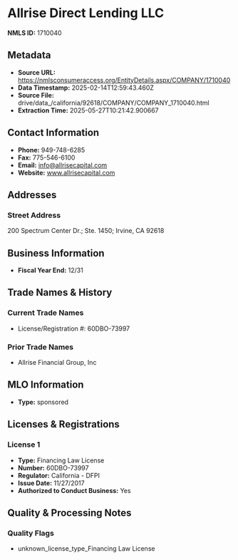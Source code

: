 # Allrise Direct Lending LLC

**NMLS ID:** 1710040

## Metadata
- **Source URL:** https://nmlsconsumeraccess.org/EntityDetails.aspx/COMPANY/1710040
- **Data Timestamp:** 2025-02-14T12:59:43.460Z
- **Source File:** drive/data_/california/92618/COMPANY/COMPANY_1710040.html
- **Extraction Time:** 2025-05-27T10:21:42.900667

## Contact Information
- **Phone:** 949-748-6285
- **Fax:** 775-546-6100
- **Email:** info@allrisecapital.com
- **Website:** www.allrisecapital.com

## Addresses
### Street Address
200 Spectrum Center Dr.; Ste. 1450; Irvine, CA 92618

## Business Information
- **Fiscal Year End:** 12/31

## Trade Names & History
### Current Trade Names
- License/Registration #: 60DBO-73997

### Prior Trade Names
- Allrise Financial Group, Inc

## MLO Information
- **Type:** sponsored

## Licenses & Registrations

### License 1
- **Type:** Financing Law License
- **Number:** 60DBO-73997
- **Regulator:** California - DFPI
- **Issue Date:** 11/27/2017
- **Authorized to Conduct Business:** Yes

## Quality & Processing Notes
### Quality Flags
- unknown_license_type_Financing Law License
